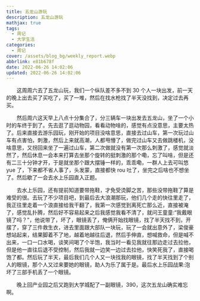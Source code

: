 ```yaml
---
title: 五龙山游玩
description: 五龙山游玩
mathjax: true
tags:
  - 周记
  - 大学生活
categories:
  - 周记
cover: /assets/blog_bg/weekly_report.webp
abbrlink: e81b678f
date: 2022-06-26 14:02:06
updated: 2022-06-26 14:02:06
---
```


&emsp;&emsp;这周周六去了五龙山玩，我们一个纵队差不多不到 30 个人一块出发，前一天的晚上出去买了买吃了，买了一堆，然后在找水枪找了半天没找到，决定过去再买。

&emsp;&emsp;然后周六这天早上八点十分集合了，分三辆车一块出发去五龙山，坐了一个小时的车终于到了。先去逛了逛动物园，看看动物啥的，感觉有点没意思，主要太热了。后来直接去游乐园玩，刚开始的项目没啥意思，直接去过山车，第一次玩过山车有点害怕，刺激，然后上来就高潮，人都甩懵了，做完过山车又去做跳楼机，没啥意思，又拐回来坐了一遍过山车，第二次做就没有第一次那么刺激了，感觉就淡然了，然后休息一会本来打算去坐那个旋转的挺刺激的那个嘞，忘了叫啥，但是还有二三十分钟才开，于是就坐那个跟大摆锤一样的，乖乖嘞，一群人上去可叫悠 yue 了，下来都不省人事了，头发蒙，直接都快 rou 吐了，坐完之后啥也不想坐了。然后歇了一会去水上乐园直入正题。

&emsp;&emsp;去水上乐园，还有提前知道要带拖鞋，才免受烫脚之苦，那些没带拖鞋了算是难受的很。去玩了不少项目吧，到最后去大浪潮那玩，他们几个走的快往里走了，我正往里走着一个浪直接给我干翻了，我第一次感觉到离死亡那么近，直接被淹了，感觉乱扑腾，然后好不容易起来之后我感觉我看不清了，就问王童童:“我戴眼镜了吗？”，他说带了，坏了，眼镜丢了，俺俩开始找眼镜，找了半天找不到，开摆了，穿了三件救生衣，进去里面跟大部队一块玩，玩了一会就出意外了，梁俊豪想站起来，结果脚着不了地，越着地越往后退，然后手伸直，想喊救命，但是喊不出来，一口一口水喝，谈笑间喝了个半饱，我当时一看见我就往那边走过去拉他，但是他一直往后退不受控制，然后我就一边笑一边过去拉他，快笑死我了，直接喝饱了都。然后玩了半天，最后我们几个人又一块找我的眼镜，找了半天找到了个别人的眼镜，那个人又过来要她的眼镜，助人为乐了属于是。最后水上乐园战果:泡坏了三部手机丢了一个眼镜。

&emsp;&emsp;晚上回产业园之后又跑到大学城配了一副眼镜，390，这次五龙山确实难忘啊。
